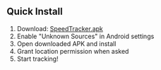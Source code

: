 ## Quick Install
1. Download: [SpeedTracker.apk](https://github.com/builtby-jay/speedtracker-gps/releases/latest/download/SpeedTracker.apk)
2. Enable "Unknown Sources" in Android settings
3. Open downloaded APK and install
4. Grant location permission when asked
5. Start tracking!